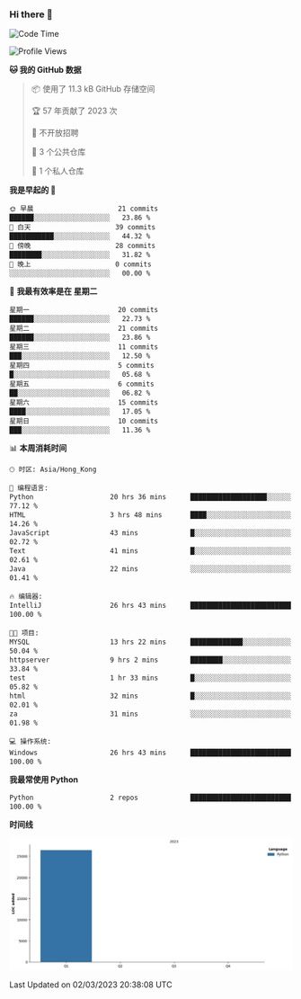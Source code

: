 ### Hi there 👋

<!--
**Mrzqd/Mrzqd** is a ✨ _special_ ✨ repository because its `README.md` (this file) appears on your GitHub profile.

Here are some ideas to get you started:

- 🔭 I’m currently working on ...
- 🌱 I’m currently learning ...
- 👯 I’m looking to collaborate on ...
- 🤔 I’m looking for help with ...
- 💬 Ask me about ...
- 📫 How to reach me: ...
- 😄 Pronouns: ...
- ⚡ Fun fact: ...
-->
<!--START_SECTION:waka-->
![Code Time](http://img.shields.io/badge/Code%20Time-33%20hrs%208%20mins-blue)

![Profile Views](http://img.shields.io/badge/%E4%B8%AA%E4%BA%BA%E8%B5%84%E6%96%99%E8%A7%82%E7%9C%8B%E6%AC%A1%E6%95%B0-25-blue)

**🐱 我的 GitHub 数据** 

> 📦  使用了 11.3 kB GitHub 存储空间 
 > 
> 🏆 57 年贡献了 2023 次
 > 
> 🚫 不开放招聘
 > 
> 📜 3 个公共仓库 
 > 
> 🔑 1 个私人仓库 
 > 
**我是早起的 🐤** 

```text
🌞 早晨                     21 commits          ██████░░░░░░░░░░░░░░░░░░░   23.86 % 
🌆 白天                     39 commits          ███████████░░░░░░░░░░░░░░   44.32 % 
🌃 傍晚                     28 commits          ████████░░░░░░░░░░░░░░░░░   31.82 % 
🌙 晚上                     0 commits           ░░░░░░░░░░░░░░░░░░░░░░░░░   00.00 % 
```
📅 **我最有效率是在 星期二** 

```text
星期一                      20 commits          ██████░░░░░░░░░░░░░░░░░░░   22.73 % 
星期二                      21 commits          ██████░░░░░░░░░░░░░░░░░░░   23.86 % 
星期三                      11 commits          ███░░░░░░░░░░░░░░░░░░░░░░   12.50 % 
星期四                      5 commits           █░░░░░░░░░░░░░░░░░░░░░░░░   05.68 % 
星期五                      6 commits           ██░░░░░░░░░░░░░░░░░░░░░░░   06.82 % 
星期六                      15 commits          ████░░░░░░░░░░░░░░░░░░░░░   17.05 % 
星期日                      10 commits          ███░░░░░░░░░░░░░░░░░░░░░░   11.36 % 
```


📊 **本周消耗时间** 

```text
🕑︎ 时区: Asia/Hong_Kong

💬 编程语言: 
Python                   20 hrs 36 mins      ███████████████████░░░░░░   77.12 % 
HTML                     3 hrs 48 mins       ████░░░░░░░░░░░░░░░░░░░░░   14.26 % 
JavaScript               43 mins             █░░░░░░░░░░░░░░░░░░░░░░░░   02.72 % 
Text                     41 mins             █░░░░░░░░░░░░░░░░░░░░░░░░   02.61 % 
Java                     22 mins             ░░░░░░░░░░░░░░░░░░░░░░░░░   01.41 % 

🔥 编辑器: 
IntelliJ                 26 hrs 43 mins      █████████████████████████   100.00 % 

🐱‍💻 项目: 
MYSQL                    13 hrs 22 mins      █████████████░░░░░░░░░░░░   50.04 % 
httpserver               9 hrs 2 mins        ████████░░░░░░░░░░░░░░░░░   33.84 % 
test                     1 hr 33 mins        █░░░░░░░░░░░░░░░░░░░░░░░░   05.82 % 
html                     32 mins             █░░░░░░░░░░░░░░░░░░░░░░░░   02.01 % 
za                       31 mins             ░░░░░░░░░░░░░░░░░░░░░░░░░   01.98 % 

💻 操作系统: 
Windows                  26 hrs 43 mins      █████████████████████████   100.00 % 
```

**我最常使用 Python** 

```text
Python                   2 repos             █████████████████████████   100.00 % 
```



**时间线**

![Lines of Code chart](https://raw.githubusercontent.com/Mrzqd/Mrzqd/main/assets/bar_graph.png)


 Last Updated on 02/03/2023 20:38:08 UTC
<!--END_SECTION:waka-->
